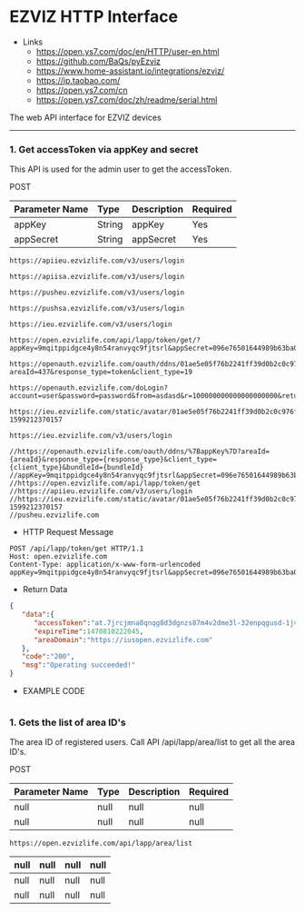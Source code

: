 # EZVIZ HTTP Interface

- Links
    - https://open.ys7.com/doc/en/HTTP/user-en.html
    - https://github.com/BaQs/pyEzviz
    - https://www.home-assistant.io/integrations/ezviz/
    - https://ip.taobao.com/
    - https://open.ys7.com/cn
    - https://open.ys7.com/doc/zh/readme/serial.html

The web API interface for EZVIZ devices

---
### 1. Get accessToken via appKey and secret

This API is used for the admin user to get the accessToken.

POST

|Parameter Name|Type|Description|Required|
| :------------| :------------ | :------------ | :------------ |
|appKey|String|appKey|Yes|
|appSecret|String|appSecret|Yes|

```
https://apiieu.ezvizlife.com/v3/users/login

https://apiisa.ezvizlife.com/v3/users/login

https://pusheu.ezvizlife.com/v3/users/login

https://pushsa.ezvizlife.com/v3/users/login

https://ieu.ezvizlife.com/v3/users/login

https://open.ezvizlife.com/api/lapp/token/get/?appKey=9mqitppidgce4y8n54ranvyqc9fjtsrl&appSecret=096e76501644989b63ba0016ec5776

https://openauth.ezvizlife.com/oauth/ddns/01ae5e05f76b2241ff39d0b2c0c976f7?areaId=437&response_type=token&client_type=19

https://openauth.ezvizlife.com/doLogin?account=user&password=password&from=asdasd&r=100000000000000000000&returnUrl=default

https://ieu.ezvizlife.com/static/avatar/01ae5e05f76b2241ff39d0b2c0c976f7?1599212370157

https://ieu.ezvizlife.com/v3/users/login

//https://openauth.ezvizlife.com/oauth/ddns/%7BappKey%7D?areaId={areaId}&response_type={response_type}&client_type={client_type}&bundleId={bundleId}
//appKey=9mqitppidgce4y8n54ranvyqc9fjtsrl&appSecret=096e76501644989b63ba0016ec5776
//https://open.ezvizlife.com/api/lapp/token/get
//https://apiieu.ezvizlife.com/v3/users/login
//https://ieu.ezvizlife.com/static/avatar/01ae5e05f76b2241ff39d0b2c0c976f7?1599212370157
//pusheu.ezvizlife.com

```


- HTTP Request Message

```
POST /api/lapp/token/get HTTP/1.1
Host: open.ezvizlife.com
Content-Type: application/x-www-form-urlencoded
appKey=9mqitppidgce4y8n54ranvyqc9fjtsrl&appSecret=096e76501644989b63ba0016ec5776
```

- Return Data

```JSON
{
   "data":{
      "accessToken":"at.7jrcjmna8qnqg8d3dgnzs87m4v2dme3l-32enpqgusd-1jvdfe4-uxo15ik0s",
      "expireTime":1470810222045,
      "areaDomain":"https://iusopen.ezvizlife.com"
   },
   "code":"200",
   "msg":"Operating succeeded!"
}
```

- EXAMPLE CODE

```JS

```

### 1. Gets the list of area ID's

The area ID of registered users. Call API /api/lapp/area/list to get all the area ID's.

POST

|Parameter Name|Type|Description|Required|
| :------------| :------------ | :------------ | :------------ |
|null|null|null|null|
|null|null|null|null|

```
https://open.ezvizlife.com/api/lapp/area/list
```


|null|null|null|null|
| :------------| :------------ | :------------ | :------------ |
|null|null|null|null|
|null|null|null|null|